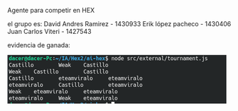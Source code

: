 Agente para competir en HEX

el grupo es:
David Andres Ramirez - 1430933
Erik lópez pacheco - 1430406
Juan Carlos Viteri - 1427543

evidencia de ganada:

![alt text](https://github.com/Recad/IAgent/blob/master/ganada_profe.png?raw=true) 


